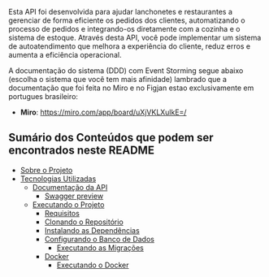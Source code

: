 Esta API foi desenvolvida para ajudar lanchonetes e restaurantes a gerenciar de forma eficiente os pedidos dos clientes, automatizando o processo de pedidos e integrando-os diretamente com a cozinha e o sistema de estoque. Através desta API, você pode implementar um sistema de autoatendimento que melhora a experiência do cliente, reduz erros e aumenta a eficiência operacional.

A documentação do sistema (DDD) com Event Storming segue abaixo (escolha o sistema que você tem mais afinidade) lambrado que a documentação que foi feita no Miro e no Figjan estao exclusivamente em portugues brasileiro:

- **Miro**: https://miro.com/app/board/uXjVKLXulkE=/

## Sumário dos Conteúdos que podem ser encontrados neste README

- [Sobre o Projeto](https://github.com/jhonywalkeer/fiap-tech-challenge/blob/develop/docs/readme/pt-br/sobre-o-projeto.md)
- [Tecnologias Utilizadas](https://github.com/jhonywalkeer/fiap-tech-challenge/blob/develop/docs/readme/pt-br/tecnologias-utilizadas.md)
  - [Documentação da API](https://github.com/jhonywalkeer/fiap-tech-challenge/blob/develop/docs/readme/pt-br/swagger-preview.md)
    - [Swagger preview](https://github.com/jhonywalkeer/fiap-tech-challenge/blob/develop/docs/swagger/swagger-render-image.png)
  - [Executando o Projeto](https://github.com/jhonywalkeer/fiap-tech-challenge/blob/develop/docs/readme/pt-br/executando-projeto.md)
    - [Requisitos](https://github.com/jhonywalkeer/fiap-tech-challenge/blob/develop/docs/readme/pt-br/executando-projeto.md)
    - [Clonando o Repositório](https://github.com/jhonywalkeer/fiap-tech-challenge/blob/develop/docs/readme/pt-br/executando-projeto.md)
    - [Instalando as Dependências](https://github.com/jhonywalkeer/fiap-tech-challenge/blob/develop/docs/readme/pt-br/executando-projeto.md)
    - [Configurando o Banco de Dados](https://github.com/jhonywalkeer/fiap-tech-challenge/blob/develop/docs/readme/pt-br/executando-projeto.md)
      - [Executando as Migrações](https://github.com/jhonywalkeer/fiap-tech-challenge/blob/develop/docs/readme/pt-br/executando-projeto.md)
    - [Docker](#docker)
      - [Executando o Docker](https://github.com/jhonywalkeer/fiap-tech-challenge/blob/develop/docs/readme/pt-br/executando-projeto.md)
